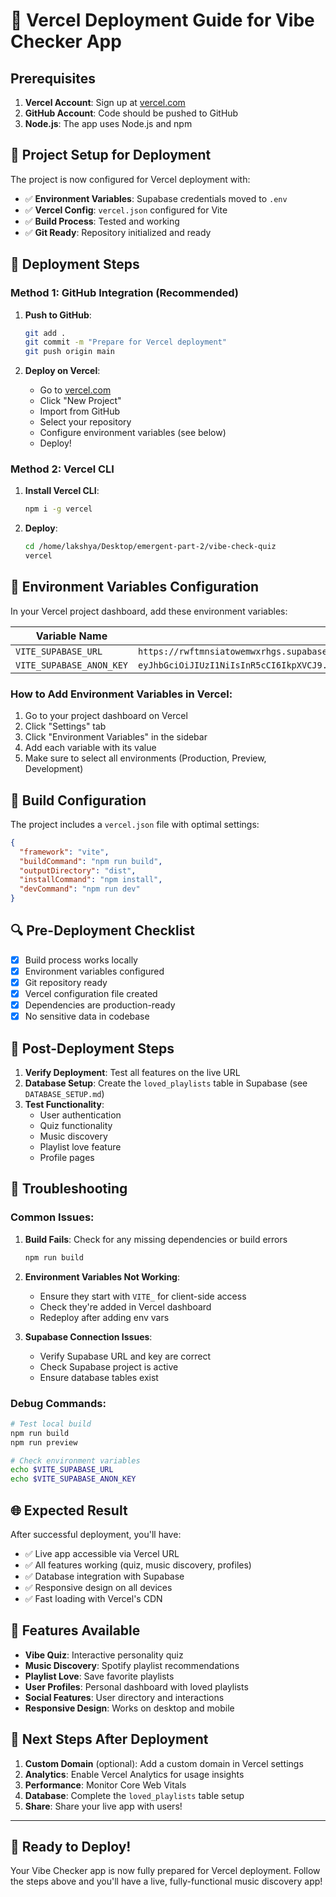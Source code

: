 # 🚀 Vercel Deployment Guide for Vibe Checker App

## Prerequisites

1. **Vercel Account**: Sign up at [vercel.com](https://vercel.com)
2. **GitHub Account**: Code should be pushed to GitHub
3. **Node.js**: The app uses Node.js and npm

## 📁 Project Setup for Deployment

The project is now configured for Vercel deployment with:

- ✅ **Environment Variables**: Supabase credentials moved to `.env`
- ✅ **Vercel Config**: `vercel.json` configured for Vite
- ✅ **Build Process**: Tested and working
- ✅ **Git Ready**: Repository initialized and ready

## 🔧 Deployment Steps

### Method 1: GitHub Integration (Recommended)

1. **Push to GitHub**:
   ```bash
   git add .
   git commit -m "Prepare for Vercel deployment"
   git push origin main
   ```

2. **Deploy on Vercel**:
   - Go to [vercel.com](https://vercel.com)
   - Click "New Project"
   - Import from GitHub
   - Select your repository
   - Configure environment variables (see below)
   - Deploy!

### Method 2: Vercel CLI

1. **Install Vercel CLI**:
   ```bash
   npm i -g vercel
   ```

2. **Deploy**:
   ```bash
   cd /home/lakshya/Desktop/emergent-part-2/vibe-check-quiz
   vercel
   ```

## 🔐 Environment Variables Configuration

In your Vercel project dashboard, add these environment variables:

| Variable Name | Value |
|---------------|-------|
| `VITE_SUPABASE_URL` | `https://rwftmnsiatowemwxrhgs.supabase.co` |
| `VITE_SUPABASE_ANON_KEY` | `eyJhbGciOiJIUzI1NiIsInR5cCI6IkpXVCJ9.eyJpc3MiOiJzdXBhYmFzZSIsInJlZiI6InJ3ZnRtbnNpYXRvd2Vtd3hyaGdzIiwicm9sZSI6ImFub24iLCJpYXQiOjE3NDg1MjM4NjEsImV4cCI6MjA2NDA5OTg2MX0.5XOdsDiW7XCDfbxxthyA7z2xgLogpKtMe4NN93MoVDk` |

### How to Add Environment Variables in Vercel:

1. Go to your project dashboard on Vercel
2. Click "Settings" tab
3. Click "Environment Variables" in the sidebar
4. Add each variable with its value
5. Make sure to select all environments (Production, Preview, Development)

## 📝 Build Configuration

The project includes a `vercel.json` file with optimal settings:

```json
{
  "framework": "vite",
  "buildCommand": "npm run build",
  "outputDirectory": "dist",
  "installCommand": "npm install",
  "devCommand": "npm run dev"
}
```

## 🔍 Pre-Deployment Checklist

- [x] Build process works locally
- [x] Environment variables configured
- [x] Git repository ready
- [x] Vercel configuration file created
- [x] Dependencies are production-ready
- [x] No sensitive data in codebase

## 🎯 Post-Deployment Steps

1. **Verify Deployment**: Test all features on the live URL
2. **Database Setup**: Create the `loved_playlists` table in Supabase (see `DATABASE_SETUP.md`)
3. **Test Functionality**: 
   - User authentication
   - Quiz functionality
   - Music discovery
   - Playlist love feature
   - Profile pages

## 🚨 Troubleshooting

### Common Issues:

1. **Build Fails**: Check for any missing dependencies or build errors
   ```bash
   npm run build
   ```

2. **Environment Variables Not Working**: 
   - Ensure they start with `VITE_` for client-side access
   - Check they're added in Vercel dashboard
   - Redeploy after adding env vars

3. **Supabase Connection Issues**:
   - Verify Supabase URL and key are correct
   - Check Supabase project is active
   - Ensure database tables exist

### Debug Commands:

```bash
# Test local build
npm run build
npm run preview

# Check environment variables
echo $VITE_SUPABASE_URL
echo $VITE_SUPABASE_ANON_KEY
```

## 🌐 Expected Result

After successful deployment, you'll have:

- ✅ Live app accessible via Vercel URL
- ✅ All features working (quiz, music discovery, profiles)
- ✅ Database integration with Supabase
- ✅ Responsive design on all devices
- ✅ Fast loading with Vercel's CDN

## 📱 Features Available

- **Vibe Quiz**: Interactive personality quiz
- **Music Discovery**: Spotify playlist recommendations
- **Playlist Love**: Save favorite playlists
- **User Profiles**: Personal dashboard with loved playlists
- **Social Features**: User directory and interactions
- **Responsive Design**: Works on desktop and mobile

## 🔗 Next Steps After Deployment

1. **Custom Domain** (optional): Add a custom domain in Vercel settings
2. **Analytics**: Enable Vercel Analytics for usage insights
3. **Performance**: Monitor Core Web Vitals
4. **Database**: Complete the `loved_playlists` table setup
5. **Share**: Share your live app with users!

---

## 🚀 Ready to Deploy!

Your Vibe Checker app is now fully prepared for Vercel deployment. Follow the steps above and you'll have a live, fully-functional music discovery app!
